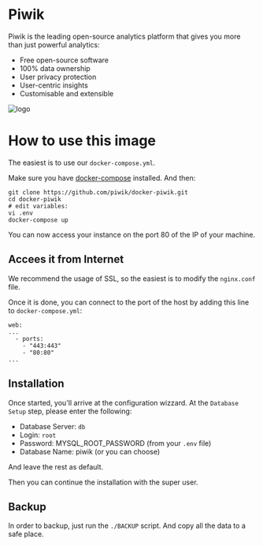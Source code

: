 # Piwik

Piwik is the leading open-source analytics platform that gives you more than just powerful analytics:
 - Free open-source software
 - 100% data ownership
 - User privacy protection
 - User-centric insights
 - Customisable and extensible

![logo](https://rawgit.com/piwik/docker-piwik/master/logo.svg)

# How to use this image

The easiest is to use our `docker-compose.yml`.

Make sure you have [docker-compose](http://docs.docker.com/compose/install/) installed. And then:

```
git clone https://github.com/piwik/docker-piwik.git
cd docker-piwik
# edit variables:
vi .env
docker-compose up
```

You can now access your instance on the port 80 of the IP of your machine.

## Accees it from Internet

We recommend the usage of SSL, so the easiest is to modify the `nginx.conf` file.

Once it is done, you can connect to the port of the host by adding this line to `docker-compose.yml`:
```
web:
...
  - ports:
    - "443:443"
    - "80:80"
...
```

## Installation

Once started, you'll arrive at the configuration wizzard.
At the `Database Setup` step, please enter the following:
  -  Database Server: `db`
  -  Login: `root`
  -  Password: MYSQL_ROOT_PASSWORD (from your `.env` file)
  -  Database Name: piwik (or you can choose)

And leave the rest as default.

Then you can continue the installation with the super user.

## Backup

In order to backup, just run the `./BACKUP` script. And copy all the data to a safe place.
